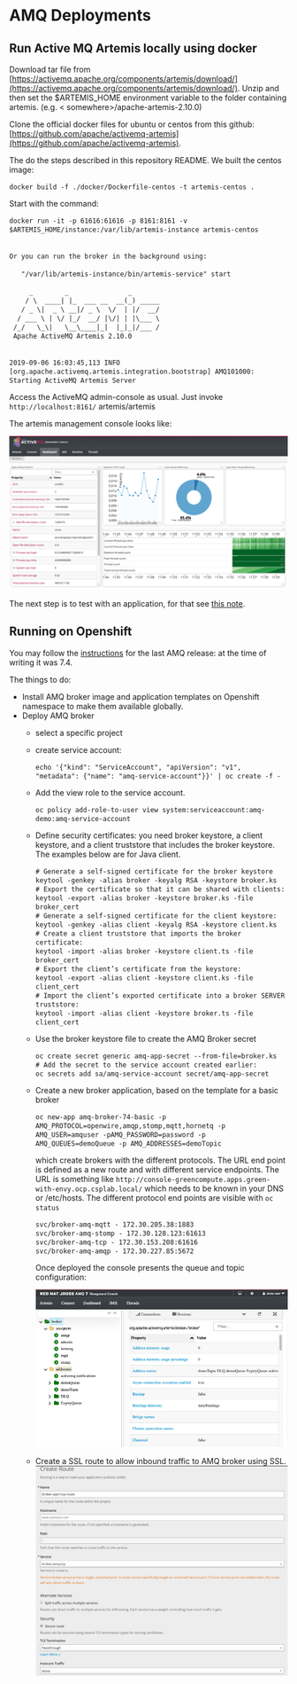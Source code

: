 # AMQ Deployments

## Run Active MQ Artemis locally using docker

Download tar file from [https://activemq.apache.org/components/artemis/download/](https://activemq.apache.org/components/artemis/download/). Unzip and then set the $ARTEMIS_HOME environment variable to the folder containing artemis. (e.g. < somewhere>/apache-artemis-2.10.0)

Clone the official docker files for ubuntu or centos from this github: [https://github.com/apache/activemq-artemis](https://github.com/apache/activemq-artemis).

The do the steps described in this repository README. We built the centos image:

```
docker build -f ./docker/Dockerfile-centos -t artemis-centos .
```
Start with the command:
```
docker run -it -p 61616:61616 -p 8161:8161 -v $ARTEMIS_HOME/instance:/var/lib/artemis-instance artemis-centos 


Or you can run the broker in the background using:

   "/var/lib/artemis-instance/bin/artemis-service" start

     _        _               _
    / \  ____| |_  ___ __  __(_) _____
   / _ \|  _ \ __|/ _ \  \/  | |/  __/
  / ___ \ | \/ |_/  __/ |\/| | |\___ \
 /_/   \_\|   \__\____|_|  |_|_|/___ /
 Apache ActiveMQ Artemis 2.10.0


2019-09-06 16:03:45,113 INFO  [org.apache.activemq.artemis.integration.bootstrap] AMQ101000: Starting ActiveMQ Artemis Server

```

Access the ActiveMQ admin-console as usual. Just invoke `http://localhost:8161/` artemis/artemis

The artemis management console looks like:

![Artemis Console](images/artemis-console.png)

The next step is to test with an application, for that see [this note]().

## Running on Openshift

You may follow the [instructions](https://access.redhat.com/documentation/en-us/red_hat_amq/7.4/html-single/deploying_amq_broker_on_openshift_container_platform/index#installing-broker-ocp_broker-ocp) for the last AMQ release: at the time of writing it was 7.4. 

The things to do:

* Install AMQ broker image and application templates on Openshift namespace to make them available globally.
* Deploy AMQ broker
     * select a specific project
     * create service account: 
          ```
          echo '{"kind": "ServiceAccount", "apiVersion": "v1", "metadata": {"name": "amq-service-account"}}' | oc create -f -
          ```
     * Add the view role to the service account.
          ```
          oc policy add-role-to-user view system:serviceaccount:amq-demo:amq-service-account
          ```
     * Define security certificates: you need broker keystore, a client keystore, and a client truststore that includes the broker keystore. The examples below are for Java client.
          ```
          # Generate a self-signed certificate for the broker keystore
          keytool -genkey -alias broker -keyalg RSA -keystore broker.ks
          # Export the certificate so that it can be shared with clients:
          keytool -export -alias broker -keystore broker.ks -file broker_cert
          # Generate a self-signed certificate for the client keystore:
          keytool -genkey -alias client -keyalg RSA -keystore client.ks
          # Create a client truststore that imports the broker certificate:
          keytool -import -alias broker -keystore client.ts -file broker_cert
          # Export the client’s certificate from the keystore:
          keytool -export -alias client -keystore client.ks -file client_cert
          # Import the client’s exported certificate into a broker SERVER truststore:
          keytool -import -alias client -keystore broker.ts -file client_cert
          ```
     * Use the broker keystore file to create the AMQ Broker secret
          ```
          oc create secret generic amq-app-secret --from-file=broker.ks
          # Add the secret to the service account created earlier:
          oc secrets add sa/amq-service-account secret/amq-app-secret
          ```
     * Create a new broker application, based on the template for a basic broker
          ```
          oc new-app amq-broker-74-basic -p AMQ_PROTOCOL=openwire,amqp,stomp,mqtt,hornetq -p AMQ_USER=amquser -pAMQ_PASSWORD=password -p AMQ_QUEUES=demoQueue -p AMQ_ADDRESSES=demoTopic
          ```
          which create brokers with the different protocols. The URL end point is defined as a new route and with different service endpoints. The URL is something like `http://console-greencompute.apps.green-with-envy.ocp.csplab.local/` which needs to be known in your DNS or /etc/hosts.
          The different protocol end points are visible with `oc status`
          ```
          svc/broker-amq-mqtt - 172.30.205.38:1883
          svc/broker-amq-stomp - 172.30.128.123:61613
          svc/broker-amq-tcp - 172.30.153.208:61616
          svc/broker-amq-amqp - 172.30.227.85:5672
          ```

          Once deployed the console presents the queue and topic configuration:

          ![AMQ management console](images/rh-amq-console.png)

     * Create a SSL route to allow inbound traffic to AMQ broker using SSL.
          ![SSL route](images/rh-amq-ssl-route.png)

